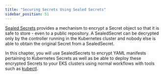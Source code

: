 ```yaml
---
title: "Securing Secrets Using Sealed Secrets"
sidebar_position: 51
---
```


[Sealed Secrets](https://github.com/bitnami-labs/sealed-secrets) provides a mechanism to encrypt a Secret object so that it is safe to store - even to a public repository. A SealedSecret can be decrypted only by the controller running in the Kubernetes cluster and nobody else is able to obtain the original Secret from a SealedSecret.

In this chapter, you will use SealedSecrets to encrypt YAML manifests pertaining to Kubernetes Secrets as well as be able to deploy these encrypted Secrets to your EKS clusters using normal workflows with tools such as [kubectl](https://kubernetes.io/docs/reference/kubectl/).
